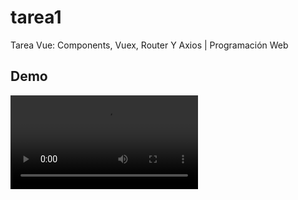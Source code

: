 # tarea1

Tarea Vue: Components, Vuex, Router Y Axios | Programación Web

## Demo

![demo](https://github.com/urielexis64/vuex_exercise1/blob/ea2fd791d9c24d40632aca5cccbf0959442df466/src/assets/demo.mp4)

